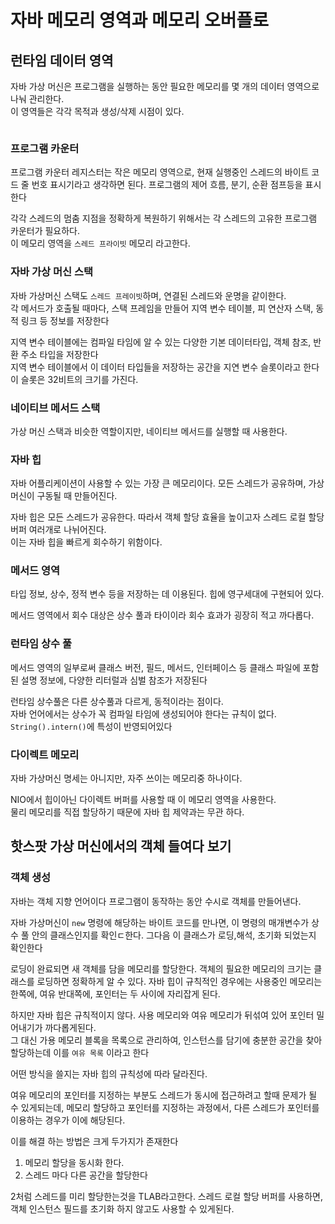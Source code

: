 # 자바 메모리 영역과 메모리 오버플로

## 런타임 데이터 영역

자바 가상 머신은 프로그램을 실행하는 동안 필요한 메모리를 몇 개의 데이터 영역으로 나눠 관리한다.\
이 영역들은 각각 목적과 생성/삭제 시점이 있다.

<img src="../../../.gitbook/assets/file.excalidraw (51).svg" alt="" class="gitbook-drawing">

### 프로그램 카운터

프로그램 카운터 레지스터는 작은 메모리 영역으로, 현재 실행중인 스레드의 바이트 코드 줄 번호 표시기라고 생각하면 된다. 프로그램의 제어 흐름, 분기, 순환 점프등을 표시한다

각각 스레드의 멈춤 지점을 정확하게 복원하기 위해서는 각 스레드의 고유한 프로그램 카운터가 필요하다.\
이 메모리 영역을 `스레드 프라이빗` 메모리 라고한다.

### 자바 가상 머신 스택

자바 가상머신 스택도 `스레드 프레이빗`하며, 연결된 스레드와 운명을 같이한다.\
각 메서드가 호출될 때마다, 스택 프레임을 만들어 지역 변수 테이블, 피 연산자 스택, 동적 링크 등 정보를 저장한다

지역 변수 테이블에는 컴파일 타임에 알 수 있는 다양한 기본 데이터타입, 객체 참조, 반환 주소 타입을 저장한다\
지역 변수 테이블에서 이 데이터 타입들을 저장하는 공간을 지연 변수 슬롯이라고 한다\
이 슬롯은 32비트의 크기를 가진다.

### 네이티브 메서드 스택

가상 머신 스택과 비슷한 역할이지만, 네이티브 메서드를 실행할 때 사용한다.

### 자바 힙

자바 어플리케이션이 사용할 수 있는 가장 큰 메모리이다. 모든 스레드가 공유하며, 가상 머신이 구동될 때 만들어진다.

자바 힙은 모든 스레드가 공유한다. 따라서 객체 할당 효율을 높이고자 스레드 로컬 할당 버퍼 여러개로 나뉘어진다.\
이는 자바 힙을 빠르게 회수하기 위함이다.

### 메서드 영역

타입 정보, 상수, 정적 변수 등을 저장하는 데 이용된다. 힙에 영구세대에 구현되어 있다.

메서드 영역에서 회수 대상은 상수 풀과 타이이라 회수 효과가 굉장히 적고 까다롭다.

### 런타임 상수 풀

메서드 영역의 일부로써 클래스 버전, 필드, 메서드, 인터페이스 등 클래스 파일에 포함된 설명 정보에, 다양한 리터럴과 심벌 참조가 저장된다

런타임 상수풀은 다른 상수풀과 다르게, 동적이라는 점이다.\
자바 언어에서는 상수가 꼭 컴파일 타임에 생성되어야 한다는 규칙이 없다.\
`String().intern()`에 특성이 반영되어있다

### 다이렉트 메모리

자바 가상머신 명세는 아니지만, 자주 쓰이는 메모리중 하나이다.

NIO에서 힙이아닌 다이렉트 버퍼를 사용할 때 이 메모리 영역을 사용한다.\
물리 메모리를 직접 할당하기 때문에 자바 힙 제약과는 무관 하다.

## 핫스팟 가상 머신에서의 객체 들여다 보기

### 객체 생성

자바는 객체 지향 언어이다 프로그램이 동작하는 동안 수시로 객체를 만들어낸다.

자바 가상머신이 `new` 명령에 해당하는 바이트 코드를 만나면, 이 명령의 매개변수가 상수 풀 안의 클래스인지를 확인ㄷ한다. 그다음 이 클래스가 로딩,해석, 초기화 되었는지 확인한다

로딩이 완료되면 새 객체를 담을 메모리를 할당한다. 객체의 필요한 메모리의 크기는 클래스를 로딩하면 정확하게 알 수 있다. 자바 힙이 규칙적인 경우에는 사용중인 메모리는 한쪽에, 여유 반대쪽에, 포인터는 두 사이에 자리잡게 된다.

하지만 자바 힙은 규칙적이지 않다. 사용 메모리와 여유 메모리가 뒤섞여 있어 포인터 밀어내기가 까다롭게된다.\
그 대신 가용 메모리 블록을 목록으로 관리하여, 인스턴스를 담기에 충분한 공간을 찾아 할당하는데 이를 `여유 목록` 이라고 한다

어떤 방식을 쓸지는 자바 힙의 규칙성에 따라 달라진다.&#x20;

여유 메모리의 포인터를 지정하는 부분도  스레드가 동시에 접근하려고 할때 문제가 될 수 있게되는데, 메모리 할당하고 포인터를 지정하는 과정에서, 다른 스레드가 포인터를 이용하는 경우가 이에 해당된다.

이를 해결 하는 방법은 크게 두가지가 존재한다

1. 메모리 할당을 동시화 한다.
2. 스레드 마다 다른 공간을 할당한다

2처럼 스레드를 미리 할당한는것을 TLAB라고한다.  스레드 로컬 할당 버퍼를 사용하면, 객체 인스턴스 필드를 초기화 하지 않고도 사용할 수 있게된다.

